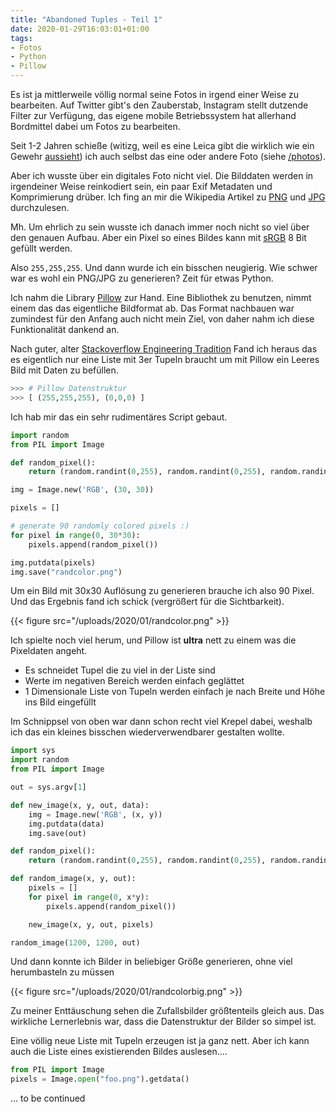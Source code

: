 ```yaml
---
title: "Abandoned Tuples - Teil 1"
date: 2020-01-29T16:03:01+01:00
tags:
- Fotos
- Python
- Pillow
---
```


Es ist ja mittlerweile völlig normal seine Fotos in irgend einer Weise zu
bearbeiten. Auf Twitter gibt's den Zauberstab, Instagram stellt dutzende
Filter zur Verfügung, das eigene mobile Betriebssystem hat allerhand
Bordmittel dabei um Fotos zu bearbeiten.
<!--more-->
Seit 1-2 Jahren schieße (witizg, weil es eine Leica gibt die wirklich wie ein
Gewehr
[aussieht](https://petapixel.com/2015/06/09/leica-camera-rifle-prototype-valued-at-over-350000/))
ich auch selbst das eine oder andere Foto (siehe [/photos](/photos/)).

Aber ich wusste über ein digitales Foto nicht viel. Die
Bilddaten werden in irgendeiner Weise reinkodiert sein, ein paar Exif
Metadaten und Komprimierung drüber. Ich fing an mir die Wikipedia Artikel zu
[PNG](https://de.wikipedia.org/wiki/PNG) und [JPG](https://de.wikipedia.org/wiki/JPEG) durchzulesen.

Mh. Um ehrlich zu sein wusste ich danach immer noch nicht so viel über den genauen
Aufbau. Aber ein Pixel so eines Bildes kann mit [sRGB](https://de.wikipedia.org/wiki/SRGB-Farbraum) 8 Bit gefüllt werden.

Also `255,255,255`. Und dann wurde ich ein bisschen neugierig. Wie schwer war es wohl
ein PNG/JPG zu generieren? Zeit für etwas Python.

Ich nahm die Library [Pillow](http://python-pillow.github.io/) zur Hand. Eine
Bibliothek zu benutzen, nimmt einem das das eigentliche Bildformat ab. Das
Format nachbauen war zumindest für den Anfang auch nicht mein Ziel, von daher
nahm ich diese Funktionalität dankend an.

Nach guter, alter
[Stackoverflow Engineering Tradition](https://stackoverflow.com/questions/12062920/how-do-i-create-an-image-in-pil-using-a-list-of-rgb-tuples)
Fand ich heraus das es eigentlich nur eine Liste mit 3er Tupeln braucht um
mit Pillow ein Leeres Bild mit Daten zu befüllen.

```python
>>> # Pillow Datenstruktur
>>> [ (255,255,255), (0,0,0) ]
```

Ich hab mir das ein sehr rudimentäres Script gebaut.

```python
import random
from PIL import Image

def random_pixel():
    return (random.randint(0,255), random.randint(0,255), random.randint(0,255))

img = Image.new('RGB', (30, 30))

pixels = []

# generate 90 randomly colored pixels :)
for pixel in range(0, 30*30):
    pixels.append(random_pixel())

img.putdata(pixels)
img.save("randcolor.png")

```

Um ein Bild mit 30x30 Auflösung zu generieren brauche ich also 90 Pixel.
Und das Ergebnis fand ich schick (vergrößert für die Sichtbarkeit).

{{< figure src="/uploads/2020/01/randcolor.png" >}}

Ich spielte noch viel herum, und Pillow ist **ultra** nett zu einem was die
Pixeldaten angeht.

* Es schneidet Tupel die zu viel in der Liste sind
* Werte im negativen Bereich werden einfach geglättet
* 1 Dimensionale Liste von Tupeln werden einfach je nach Breite und Höhe ins
  Bild eingefüllt

Im Schnippsel von oben war dann schon recht viel Krepel dabei, weshalb ich das ein kleines
bisschen wiederverwendbarer gestalten wollte.

```python
import sys
import random
from PIL import Image

out = sys.argv[1]

def new_image(x, y, out, data):
    img = Image.new('RGB', (x, y))
    img.putdata(data)
    img.save(out)

def random_pixel():
    return (random.randint(0,255), random.randint(0,255), random.randint(0,255))

def random_image(x, y, out):
    pixels = []
    for pixel in range(0, x*y):
        pixels.append(random_pixel())

    new_image(x, y, out, pixels)

random_image(1200, 1200, out)
```

Und dann konnte ich Bilder in beliebiger Größe generieren, ohne viel
herumbasteln zu müssen

{{< figure src="/uploads/2020/01/randcolorbig.png" >}}

Zu meiner Enttäuschung sehen die Zufallsbilder größtenteils gleich aus. Das
wirkliche Lernerlebnis war, dass die Datenstruktur der Bilder so simpel ist.

Eine völlig neue Liste mit Tupeln erzeugen ist ja ganz nett. Aber ich kann
auch die Liste eines existierenden Bildes auslesen....

```python
from PIL import Image
pixels = Image.open("foo.png").getdata()
```

... to be continued
